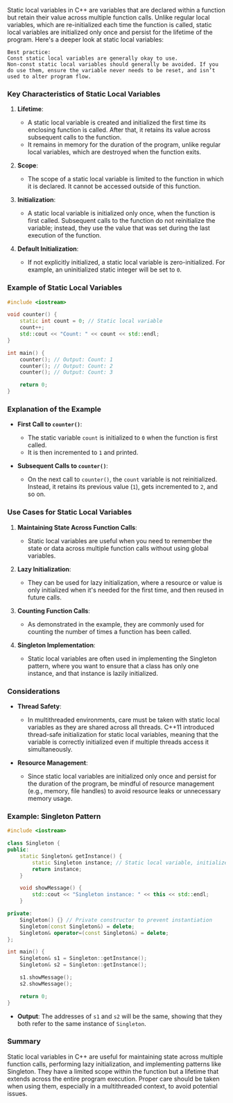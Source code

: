 Static local variables in C++ are variables that are declared within a function but retain their value across multiple function calls. Unlike regular local variables, which are re-initialized each time the function is called, static local variables are initialized only once and persist for the lifetime of the program. Here's a deeper look at static local variables:

```ad-tip
Best practice:
Const static local variables are generally okay to use.
Non-const static local variables should generally be avoided. If you do use them, ensure the variable never needs to be reset, and isn’t used to alter program flow.
```

### **Key Characteristics of Static Local Variables**

1. **Lifetime**:
   - A static local variable is created and initialized the first time its enclosing function is called. After that, it retains its value across subsequent calls to the function.
   - It remains in memory for the duration of the program, unlike regular local variables, which are destroyed when the function exits.

2. **Scope**:
   - The scope of a static local variable is limited to the function in which it is declared. It cannot be accessed outside of this function.

3. **Initialization**:
   - A static local variable is initialized only once, when the function is first called. Subsequent calls to the function do not reinitialize the variable; instead, they use the value that was set during the last execution of the function.

4. **Default Initialization**:
   - If not explicitly initialized, a static local variable is zero-initialized. For example, an uninitialized static integer will be set to `0`.

### **Example of Static Local Variables**

```cpp
#include <iostream>

void counter() {
    static int count = 0; // Static local variable
    count++;
    std::cout << "Count: " << count << std::endl;
}

int main() {
    counter(); // Output: Count: 1
    counter(); // Output: Count: 2
    counter(); // Output: Count: 3

    return 0;
}
```

### **Explanation of the Example**

- **First Call to `counter()`**:
  - The static variable `count` is initialized to `0` when the function is first called.
  - It is then incremented to `1` and printed.

- **Subsequent Calls to `counter()`**:
  - On the next call to `counter()`, the `count` variable is not reinitialized. Instead, it retains its previous value (`1`), gets incremented to `2`, and so on.

### **Use Cases for Static Local Variables**

1. **Maintaining State Across Function Calls**:
   - Static local variables are useful when you need to remember the state or data across multiple function calls without using global variables.

2. **Lazy Initialization**:
   - They can be used for lazy initialization, where a resource or value is only initialized when it's needed for the first time, and then reused in future calls.

3. **Counting Function Calls**:
   - As demonstrated in the example, they are commonly used for counting the number of times a function has been called.

4. **Singleton Implementation**:
   - Static local variables are often used in implementing the Singleton pattern, where you want to ensure that a class has only one instance, and that instance is lazily initialized.

### **Considerations**

- **Thread Safety**:
  - In multithreaded environments, care must be taken with static local variables as they are shared across all threads. C++11 introduced thread-safe initialization for static local variables, meaning that the variable is correctly initialized even if multiple threads access it simultaneously.

- **Resource Management**:
  - Since static local variables are initialized only once and persist for the duration of the program, be mindful of resource management (e.g., memory, file handles) to avoid resource leaks or unnecessary memory usage.

### **Example: Singleton Pattern**

```cpp
#include <iostream>

class Singleton {
public:
    static Singleton& getInstance() {
        static Singleton instance; // Static local variable, initialized only once
        return instance;
    }

    void showMessage() {
        std::cout << "Singleton instance: " << this << std::endl;
    }

private:
    Singleton() {} // Private constructor to prevent instantiation
    Singleton(const Singleton&) = delete;
    Singleton& operator=(const Singleton&) = delete;
};

int main() {
    Singleton& s1 = Singleton::getInstance();
    Singleton& s2 = Singleton::getInstance();

    s1.showMessage();
    s2.showMessage();

    return 0;
}
```

- **Output**: The addresses of `s1` and `s2` will be the same, showing that they both refer to the same instance of `Singleton`.

### **Summary**

Static local variables in C++ are useful for maintaining state across multiple function calls, performing lazy initialization, and implementing patterns like Singleton. They have a limited scope within the function but a lifetime that extends across the entire program execution. Proper care should be taken when using them, especially in a multithreaded context, to avoid potential issues.